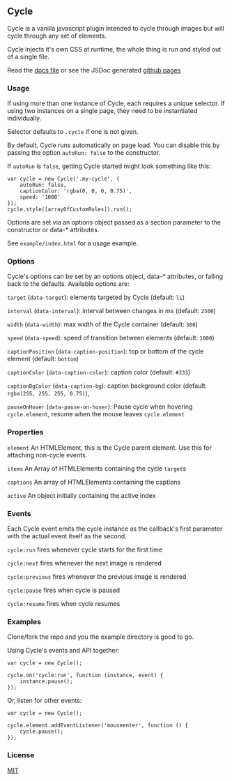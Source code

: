## Cycle

Cycle is a vanilla javascript plugin intended to cycle through images but will cycle through any set of elements.

Cycle injects it's own CSS at runtime, the whole thing is run and styled out of a single file.

Read the [docs file](https://github.com/bcruddy/Cycle/blob/master/docs.md) or see the JSDoc generated [github pages](https://bcruddy.github.io/Cycle)

### Usage

If using more than one instance of Cycle, each requires a unique selector. If using two instances on a single page, they need to be instantiated individually.

Selector defaults to `.cycle` if one is not given.

By default, Cycle runs automatically on page load. You can disable this by passing the option `autoRun: false` to the constructor.

If `autoRun` is `false`, getting Cycle started might look something like this: 

    var cycle = new Cycle('.my-cycle', {
        autoRun: false,
        captionColor: 'rgba(0, 0, 0, 0.75)',
        speed: '1000'
    });
    cycle.style([arrayOfCustomRules]).run();


Options are set via an options object passed as a section parameter to the constructor or data-* attributes.

See `example/index.html` for a usage example.

### Options

Cycle's options can be set by an options object, data-* attributes, or falling back to the defaults. Available options are:

`target` (`data-target`): elements targeted by Cycle (default: `li`)

`interval` (`data-interval`): interval between changes in ms (default: `2500`)

`width` (`data-width`): max width of the Cycle container (default: `300`)

`speed` (`data-speed`): speed of transition between elements (default: `1000`)

`captionPosition` (`data-caption-position`): top or bottom of the cycle element (default: `bottom`)

`captionColor` (`data-caption-color`): caption color (default: `#333`)

`captionBgColor` (`data-caption-bg`): caption background color (default: `rgba(255, 255, 255, 0.75)`),

`pauseOnHover` (`data-pause-on-hover`): Pause cycle when hovering `cycle.element`, resume when the mouse leaves `cycle.element`

### Properties

`element` An HTMLElement, this is the Cycle parent element. Use this for attaching non-cycle events.

`items` An Array of HTMLElements containing the cycle `target`s

`captions` An array of HTMLElements containing the captions

`active` An object initially containing the active index 


### Events

Each Cycle event emits the cycle instance as the callback's first parameter with the actual event itself as the second.

`cycle:run` fires whenever cycle starts for the first time

`cycle:next` fires whenever the next image is rendered

`cycle:previous` fires whenever the previous image is rendered

`cycle:pause` fires when cycle is paused

`cycle:resume` fires when cycle resumes

### Examples

Clone/fork the repo and you the example directory is good to go.


Using Cycle's events and API together:

    var cycle = new Cycle();
    
    cycle.on('cycle:run', function (instance, event) {
        instance.pause();
    });


Or, listen for other events:

    var cycle = new Cycle();
    
    cycle.element.addEventListener('mouseenter', function () {
        cycle.pause();
    });



### License

[MIT](https://github.com/bcruddy/Cycle/blob/master/LICENSE)
